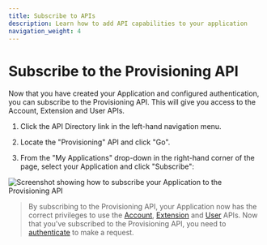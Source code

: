 ```yaml
---
title: Subscribe to APIs
description: Learn how to add API capabilities to your application
navigation_weight: 4
---
```


# Subscribe to the Provisioning API

Now that you have created your Application and configured authentication, you can subscribe to the Provisioning API. This will give you access to the Account, Extension and User APIs.

1. Click the API Directory link in the left-hand navigation menu.

2. Locate the "Provisioning" API and click "Go".

3. From the "My Applications" drop-down in the right-hand corner of the page, select your Application and click "Subscribe":

![Screenshot showing how to subscribe your Application to the Provisioning API](/assets/images/vbc/subscribe-api.png)

> By subscribing to the Provisioning API, your Application now has the correct privileges to use the [Account](/vonage-business-cloud/vbc-apis/account-api/overview), [Extension](/vonage-business-cloud/vbc-apis/extension-api/overview) and [User](/vonage-business-cloud/vbc-apis/user-api/overview) APIs. Now that you've subscribed to the Provisioning API, you need to [authenticate](/getting-started/authentication) to make a request.


